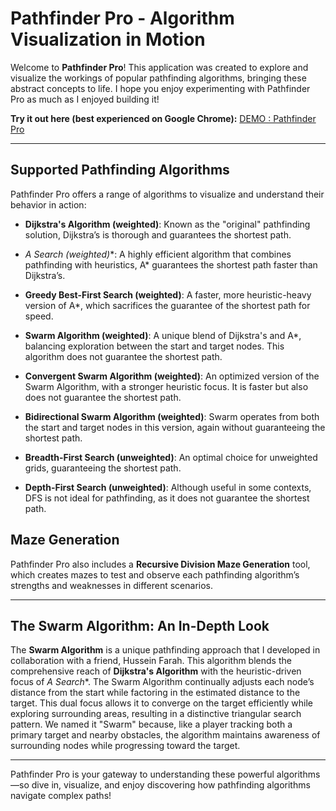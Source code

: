 # Pathfinder Pro - Algorithm Visualization in Motion

Welcome to **Pathfinder Pro**! This application was created to explore and visualize the workings of popular pathfinding algorithms, bringing these abstract concepts to life. I hope you enjoy experimenting with Pathfinder Pro as much as I enjoyed building it!

**Try it out here (best experienced on Google Chrome):** [ DEMO : Pathfinder Pro](https://pathfinder-pro-visualizing-algorithms-in-0r41.onrender.com)

---

## Supported Pathfinding Algorithms

Pathfinder Pro offers a range of algorithms to visualize and understand their behavior in action:

- **Dijkstra's Algorithm (weighted)**: Known as the "original" pathfinding solution, Dijkstra’s is thorough and guarantees the shortest path.

- **A* Search (weighted)**: A highly efficient algorithm that combines pathfinding with heuristics, A* guarantees the shortest path faster than Dijkstra’s.

- **Greedy Best-First Search (weighted)**: A faster, more heuristic-heavy version of A*, which sacrifices the guarantee of the shortest path for speed.

- **Swarm Algorithm (weighted)**: A unique blend of Dijkstra's and A*, balancing exploration between the start and target nodes. This algorithm does not guarantee the shortest path.

- **Convergent Swarm Algorithm (weighted)**: An optimized version of the Swarm Algorithm, with a stronger heuristic focus. It is faster but also does not guarantee the shortest path.

- **Bidirectional Swarm Algorithm (weighted)**: Swarm operates from both the start and target nodes in this version, again without guaranteeing the shortest path.

- **Breadth-First Search (unweighted)**: An optimal choice for unweighted grids, guaranteeing the shortest path.

- **Depth-First Search (unweighted)**: Although useful in some contexts, DFS is not ideal for pathfinding, as it does not guarantee the shortest path.

## Maze Generation

Pathfinder Pro also includes a **Recursive Division Maze Generation** tool, which creates mazes to test and observe each pathfinding algorithm’s strengths and weaknesses in different scenarios.

---

## The Swarm Algorithm: An In-Depth Look

The **Swarm Algorithm** is a unique pathfinding approach that I developed in collaboration with a friend, Hussein Farah. This algorithm blends the comprehensive reach of **Dijkstra's Algorithm** with the heuristic-driven focus of **A* Search**. The Swarm Algorithm continually adjusts each node’s distance from the start while factoring in the estimated distance to the target. This dual focus allows it to converge on the target efficiently while exploring surrounding areas, resulting in a distinctive triangular search pattern. We named it "Swarm" because, like a player tracking both a primary target and nearby obstacles, the algorithm maintains awareness of surrounding nodes while progressing toward the target.

---

Pathfinder Pro is your gateway to understanding these powerful algorithms—so dive in, visualize, and enjoy discovering how pathfinding algorithms navigate complex paths!
